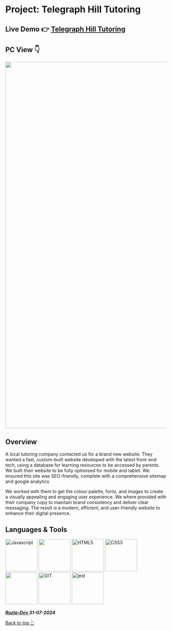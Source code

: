 # Project: Telegraph Hill Tutoring

## Live Demo 👉 [Telegraph Hill Tutoring](https://telegraphhilltutoring.netlify.app/)

## PC View 👇
<img width="1140" src="https://i.ibb.co/tJvSjpY/telehill-optim-2.webp"/>

## Overview

A local tutoring company contacted us for a brand new website. They wanted a fast, custom-built website developed with the latest front-end tech, using a database for learning resources to be accessed by parents. We built their website to be fully optimised for mobile and tablet. We ensured this site was SEO-friendly, complete with a comprehensive sitemap and google analytics

We worked with them to get the colour palette, fonts, and images to create a visually appealing and engaging user experience. We where provided with their company copy to maintain brand consistency and deliver clear messaging. The result is a modern, efficient, and user-friendly website to enhance their digital presence.


## Languages & Tools

<a href="https://javascript.info/">
    <img width="100" alt="Javascript" src="https://cdn.jsdelivr.net/gh/devicons/devicon/icons/javascript/javascript-plain.svg" /></a> 
<a href="https://react.dev/">
    <img width="100" src="https://cdn.jsdelivr.net/gh/devicons/devicon@latest/icons/react/react-original.svg" /></a>
<a href="https://html.com/html5/">
    <img width="100" alt="HTML5" src="https://cdn.jsdelivr.net/gh/devicons/devicon/icons/html5/html5-plain-wordmark.svg" /></a> 
<a href="https://css3.com/">
    <img width="100" alt="CSS3" src="https://cdn.jsdelivr.net/gh/devicons/devicon/icons/css3/css3-plain-wordmark.svg" /></a> 
    <a href="https://sass-lang.com//">
    <img width="100" src="https://cdn.jsdelivr.net/gh/devicons/devicon@latest/icons/sass/sass-original.svg" /></a> 
<a href="https://git-scm.com/">
    <img width="100" alt="GIT" src="https://cdn.jsdelivr.net/gh/devicons/devicon/icons/git/git-original.svg" /></a>
<a href="https://jestjs.io/">
    <img width="100" alt="jest" src="https://cdn.jsdelivr.net/gh/devicons/devicon/icons/jest/jest-plain.svg" /></a>
          


***<a href="https://twitter.com/Crypto_Rozla"> Rozla-Dev </a> 31-07-2024***


[Back to top 👆](#project)
